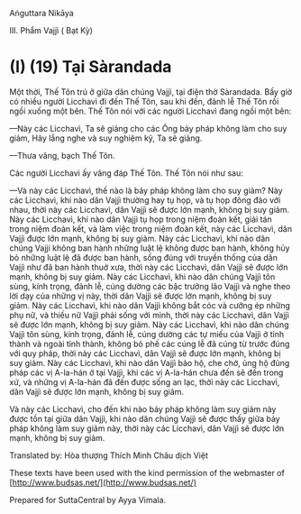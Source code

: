  

Aṅguttara Nikāya

III. Phẩm Vajjì ( Bạt Kỳ)

# (I) (19) Tại Sàrandada

Một thời, Thế Tôn trú ở giữa dân chúng Vajjì, tại điện thờ Sàrandada. Bấy giờ có nhiều người Licchavì đi đến Thế Tôn, sau khi đến, đảnh lễ Thế Tôn rồi ngồi xuống một bên. Thế Tôn nói với các người Licchavì đang ngồi một bên:

—Này các Licchavì, Ta sẽ giảng cho các Ông bảy pháp không làm cho suy giảm, Hãy lắng nghe và suy nghiệm kỹ, Ta sẽ giảng.

—Thưa vâng, bạch Thế Tôn.

Các người Licchavì ấy vâng đáp Thế Tôn. Thế Tôn nói như sau:

—Và này các Licchavì, thế nào là bảy pháp không làm cho suy giảm? Này các Licchavì, khi nào dân Vajjì thường hay tụ họp, và tụ họp đông đảo với nhau, thời này các Licchavì, dân Vajjì sẽ được lớn mạnh, không bị suy giảm. Này các Licchavì, khi nào dân Vajjì tụ họp trong niệm đoàn kết, giải tán trong niệm đoàn kết, và làm việc trong niệm đoàn kết, này các Licchavì, dân Vajjì được lớn mạnh, không bị suy giảm. Này các Licchavì, khi nào dân chúng Vajji không ban hành những luật lệ không được ban hành, không hủy bỏ những luật lệ đã được ban hành, sống đúng với truyền thống của dân Vajjì như đã ban hành thuở xưa, thời này các Licchavì, dân Vajjì sẽ được lớn mạnh, không bị suy giảm. Này các Licchavì, khi nào dân chúng Vajjì tôn sùng, kính trọng, đảnh lễ, cúng dường các bậc trưởng lão Vajjì và nghe theo lời dạy của những vị này, thời dân Vajjì sẽ được lớn mạnh, không bị suy giảm. Này các Licchavì, khi nào dân Vajjì không bắt cóc và cưỡng ép những phụ nữ, và thiếu nữ Vajjì phải sống với mình, thời này các Licchavì, dân Vajjì sẽ được lớn mạnh, không bị suy giảm. Này các Licchavì, khi nào dân chúng Vajjì tôn sùng, kính trọng, đảnh lễ, cúng dường các tự miếu của Vajjì ở tỉnh thành và ngoài tỉnh thành, không bỏ phế các cúng lễ đã cúng từ trước đúng với quy pháp, thời này các Licchavì, dân Vajjì sẽ được lớn mạnh, không bị suy giảm. Này các Licchavì, khi nào dân Vajjì bảo hộ, che chở, ủng hộ đúng pháp các vị A-la-hán ở tại Vajjì, khi các vị A-la-hán chưa đến sẽ đến trong xứ, và những vị A-la-hán đã đến được sống an lạc, thời này các Licchavì, dân Vajjì sẽ được lớn mạnh, không bị suy giảm.

Và này các Licchavì, cho đến khi nào bảy pháp không làm suy giảm này được tồn tại giữa dân Vajjì, khi nào dân chúng Vajjì sẽ được thấy giữa bảy pháp không làm suy giảm này, thời này các Licchavì, dân Vajjì sẽ được lớn mạnh, không bị suy giảm.

Translated by: Hòa thượng Thích Minh Châu dịch Việt

These texts have been used with the kind permission of the webmaster of [http://www.budsas.net/](http://www.budsas.net/)

Prepared for SuttaCentral by Ayya Vimala.